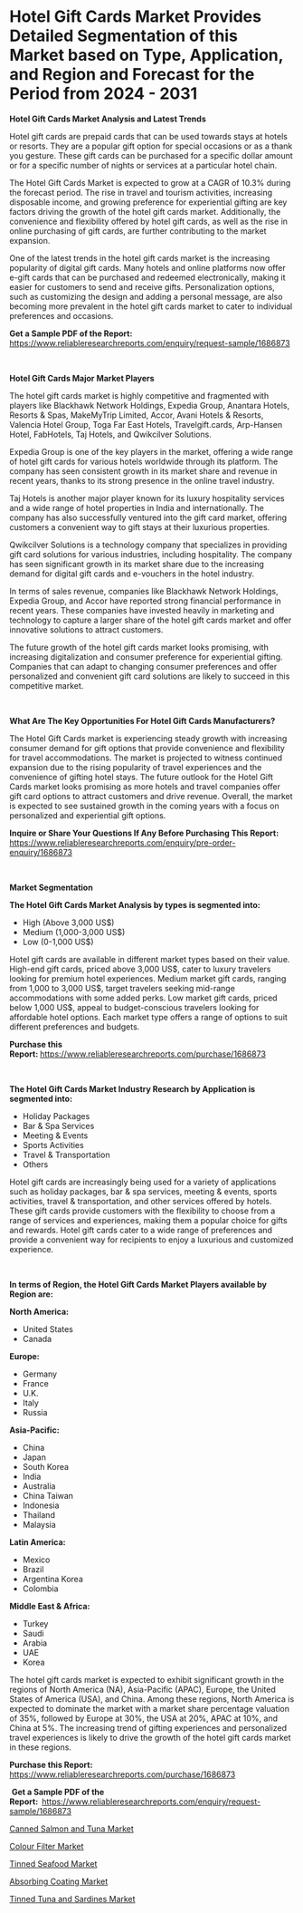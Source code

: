 <p><h1>Hotel Gift Cards Market Provides Detailed Segmentation of this Market based on Type, Application, and Region and Forecast for the Period from 2024 - 2031</h1></p><p><strong>Hotel Gift Cards Market Analysis and Latest Trends</strong></p>
<p><p>Hotel gift cards are prepaid cards that can be used towards stays at hotels or resorts. They are a popular gift option for special occasions or as a thank you gesture. These gift cards can be purchased for a specific dollar amount or for a specific number of nights or services at a particular hotel chain.</p><p>The Hotel Gift Cards Market is expected to grow at a CAGR of 10.3% during the forecast period. The rise in travel and tourism activities, increasing disposable income, and growing preference for experiential gifting are key factors driving the growth of the hotel gift cards market. Additionally, the convenience and flexibility offered by hotel gift cards, as well as the rise in online purchasing of gift cards, are further contributing to the market expansion.</p><p>One of the latest trends in the hotel gift cards market is the increasing popularity of digital gift cards. Many hotels and online platforms now offer e-gift cards that can be purchased and redeemed electronically, making it easier for customers to send and receive gifts. Personalization options, such as customizing the design and adding a personal message, are also becoming more prevalent in the hotel gift cards market to cater to individual preferences and occasions.</p></p>
<p><strong>Get a Sample PDF of the Report:&nbsp;</strong> <a href="https://www.reliableresearchreports.com/enquiry/request-sample/1686873">https://www.reliableresearchreports.com/enquiry/request-sample/1686873</a></p>
<p>&nbsp;</p>
<p><strong>Hotel Gift Cards Major Market Players</strong></p>
<p><p>The hotel gift cards market is highly competitive and fragmented with players like Blackhawk Network Holdings, Expedia Group, Anantara Hotels, Resorts & Spas, MakeMyTrip Limited, Accor, Avani Hotels & Resorts, Valencia Hotel Group, Toga Far East Hotels, Travelgift.cards, Arp-Hansen Hotel, FabHotels, Taj Hotels, and Qwikcilver Solutions.</p><p>Expedia Group is one of the key players in the market, offering a wide range of hotel gift cards for various hotels worldwide through its platform. The company has seen consistent growth in its market share and revenue in recent years, thanks to its strong presence in the online travel industry.</p><p>Taj Hotels is another major player known for its luxury hospitality services and a wide range of hotel properties in India and internationally. The company has also successfully ventured into the gift card market, offering customers a convenient way to gift stays at their luxurious properties. </p><p>Qwikcilver Solutions is a technology company that specializes in providing gift card solutions for various industries, including hospitality. The company has seen significant growth in its market share due to the increasing demand for digital gift cards and e-vouchers in the hotel industry.</p><p>In terms of sales revenue, companies like Blackhawk Network Holdings, Expedia Group, and Accor have reported strong financial performance in recent years. These companies have invested heavily in marketing and technology to capture a larger share of the hotel gift cards market and offer innovative solutions to attract customers.</p><p>The future growth of the hotel gift cards market looks promising, with increasing digitalization and consumer preference for experiential gifting. Companies that can adapt to changing consumer preferences and offer personalized and convenient gift card solutions are likely to succeed in this competitive market.</p></p>
<p>&nbsp;</p>
<p><strong>What Are The Key Opportunities For Hotel Gift Cards Manufacturers?</strong></p>
<p><p>The Hotel Gift Cards market is experiencing steady growth with increasing consumer demand for gift options that provide convenience and flexibility for travel accommodations. The market is projected to witness continued expansion due to the rising popularity of travel experiences and the convenience of gifting hotel stays. The future outlook for the Hotel Gift Cards market looks promising as more hotels and travel companies offer gift card options to attract customers and drive revenue. Overall, the market is expected to see sustained growth in the coming years with a focus on personalized and experiential gift options.</p></p>
<p><strong>Inquire or Share Your Questions If Any Before Purchasing This Report:</strong> <a href="https://www.reliableresearchreports.com/enquiry/pre-order-enquiry/1686873">https://www.reliableresearchreports.com/enquiry/pre-order-enquiry/1686873</a></p>
<p>&nbsp;</p>
<p><strong>Market Segmentation</strong></p>
<p><strong>The Hotel Gift Cards Market Analysis by types is segmented into:</strong></p>
<p><ul><li>High (Above 3,000 US$)</li><li>Medium (1,000-3,000 US$)</li><li>Low (0-1,000 US$)</li></ul></p>
<p><p>Hotel gift cards are available in different market types based on their value. High-end gift cards, priced above 3,000 US$, cater to luxury travelers looking for premium hotel experiences. Medium market gift cards, ranging from 1,000 to 3,000 US$, target travelers seeking mid-range accommodations with some added perks. Low market gift cards, priced below 1,000 US$, appeal to budget-conscious travelers looking for affordable hotel options. Each market type offers a range of options to suit different preferences and budgets.</p></p>
<p><strong>Purchase this Report:&nbsp;</strong><a href="https://www.reliableresearchreports.com/purchase/1686873">https://www.reliableresearchreports.com/purchase/1686873</a></p>
<p>&nbsp;</p>
<p><strong>The Hotel Gift Cards Market Industry Research by Application is segmented into:</strong></p>
<p><ul><li>Holiday Packages</li><li>Bar & Spa Services</li><li>Meeting & Events</li><li>Sports Activities</li><li>Travel & Transportation</li><li>Others</li></ul></p>
<p><p>Hotel gift cards are increasingly being used for a variety of applications such as holiday packages, bar & spa services, meeting & events, sports activities, travel & transportation, and other services offered by hotels. These gift cards provide customers with the flexibility to choose from a range of services and experiences, making them a popular choice for gifts and rewards. Hotel gift cards cater to a wide range of preferences and provide a convenient way for recipients to enjoy a luxurious and customized experience.</p></p>
<p>&nbsp;</p>
<p><strong>In terms of Region, the Hotel Gift Cards Market Players available by Region are:</strong></p>
<p>
    <p> <strong> North America: </strong>
        <ul>
            <li>United States</li>
            <li>Canada</li>
        </ul>
        </p> 
    <p> <strong> Europe: </strong>
        <ul>
            <li>Germany</li>
            <li>France</li>
            <li>U.K.</li>
            <li>Italy</li>
            <li>Russia</li>
        </ul>
        </p> 
    <p> <strong> Asia-Pacific: </strong>
        <ul>
            <li>China</li>
            <li>Japan</li>
            <li>South Korea</li>
            <li>India</li>
            <li>Australia</li>
            <li>China Taiwan</li>
            <li>Indonesia</li>
            <li>Thailand</li>
            <li>Malaysia</li>
        </ul>
        </p> 
    <p> <strong> Latin America: </strong>
        <ul>
            <li>Mexico</li>
            <li>Brazil</li>
            <li>Argentina Korea</li>
            <li>Colombia</li>
        </ul>
        </p> 
    <p> <strong> Middle East & Africa: </strong>
        <ul>
            <li>Turkey</li>
            <li>Saudi</li>
            <li>Arabia</li>
            <li>UAE</li>
            <li>Korea</li>
        </ul>
    </p>
    </p>
<p><p>The hotel gift cards market is expected to exhibit significant growth in the regions of North America (NA), Asia-Pacific (APAC), Europe, the United States of America (USA), and China. Among these regions, North America is expected to dominate the market with a market share percentage valuation of 35%, followed by Europe at 30%, the USA at 20%, APAC at 10%, and China at 5%. The increasing trend of gifting experiences and personalized travel experiences is likely to drive the growth of the hotel gift cards market in these regions.</p></p>
<p><strong>Purchase this Report: </strong><a href="https://www.reliableresearchreports.com/purchase/1686873">https://www.reliableresearchreports.com/purchase/1686873</a></p>
<p>&nbsp;<strong>Get a Sample PDF of the Report:&nbsp;&nbsp;</strong><a href="https://www.reliableresearchreports.com/enquiry/request-sample/1686873">https://www.reliableresearchreports.com/enquiry/request-sample/1686873</a></p>
<p><strong></strong></p>
<p><p><a href="https://github.com/Hazelklievgspy6vdcsmu106w/Market-Research-Report-List-1/blob/main/canned-salmon-and-tuna-market.md">Canned Salmon and Tuna Market</a></p><p><a href="https://github.com/ChiragRp1/Market-Research-Report-List-3/blob/main/colour-filter-market.md">Colour Filter Market</a></p><p><a href="https://github.com/joannagoyvaerts/Market-Research-Report-List-1/blob/main/tinned-seafood-market.md">Tinned Seafood Market</a></p><p><a href="https://github.com/bracarafogo/Market-Research-Report-List-2/blob/main/absorbing-coating-market.md">Absorbing Coating Market</a></p><p><a href="https://github.com/lubmix/Market-Research-Report-List-1/blob/main/tinned-tuna-and-sardines-market.md">Tinned Tuna and Sardines Market</a></p></p>